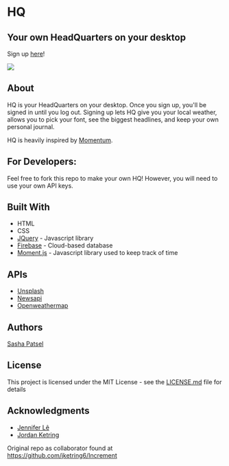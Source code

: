 # HQ

## Your own HeadQuarters on your desktop
Sign up [here](https://sashapatsel.github.io/hq-extension/)!

<img src="assets/demo1.png">


## About
HQ is your HeadQuarters on your desktop. Once you sign up, you'll be signed in until you log out. Signing up lets HQ give you your local weather, allows you to pick your font, see the biggest headlines, and keep your own personal journal.

HQ is heavily inspired by [Momentum](https://momentumdash.com/). 

## For Developers:

Feel free to fork this repo to make your own HQ! However, you will need to use your own API keys.


## Built With

* HTML
* CSS
* [JQuery](https://jquery.com/) - Javascript library 
* [Firebase](https://console.firebase.google.com/) - Cloud-based database
* [Moment.js](https://momentjs.com/) - Javascript library used to keep track of time

## APIs

- [Unsplash](https://unsplash.com/developers)
- [Newsapi](https://newsapi.org/)
- [Openweathermap](https://openweathermap.org/api)

## Authors

[Sasha Patsel](https://sashapatsel.github.io/sasha.com/)


## License

This project is licensed under the MIT License - see the [LICENSE.md](LICENSE.md) file for details

## Acknowledgments

* [Jennifer Lê](https://github.com/JnnnLe)
* [Jordan Ketring](https://github.com/jketring6)


Original repo as collaborator found at https://github.com/jketring6/Increment